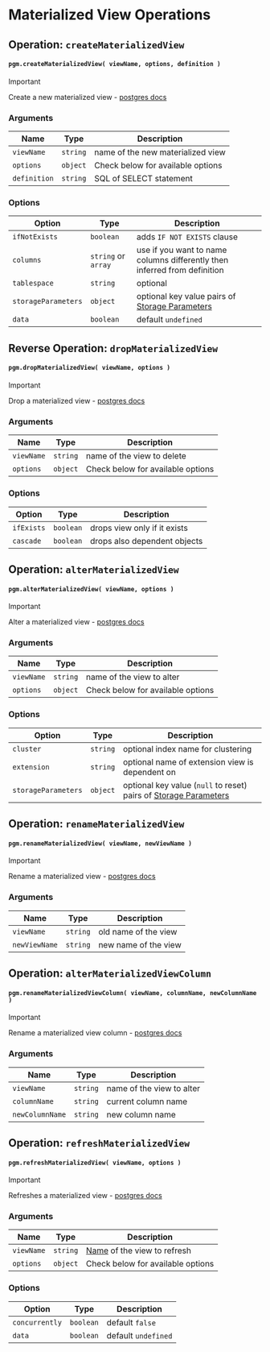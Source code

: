 # Materialized View Operations

## Operation: `createMaterializedView`

#### `pgm.createMaterializedView( viewName, options, definition )`

> [!IMPORTANT]
> Create a new materialized
> view - [postgres docs](https://www.postgresql.org/docs/current/static/sql-creatematerializedview.html)

### Arguments

| Name         | Type     | Description                       |
| ------------ | -------- | --------------------------------- |
| `viewName`   | `string` | name of the new materialized view |
| `options`    | `object` | Check below for available options |
| `definition` | `string` | SQL of SELECT statement           |

### Options

| Option              | Type                | Description                                                                                                                                              |
| ------------------- | ------------------- | -------------------------------------------------------------------------------------------------------------------------------------------------------- |
| `ifNotExists`       | `boolean`           | adds `IF NOT EXISTS` clause                                                                                                                              |
| `columns`           | `string` or `array` | use if you want to name columns differently then inferred from definition                                                                                |
| `tablespace`        | `string`            | optional                                                                                                                                                 |
| `storageParameters` | `object`            | optional key value pairs of [Storage Parameters](https://www.postgresql.org/docs/current/static/sql-createtable.html#SQL-CREATETABLE-STORAGE-PARAMETERS) |
| `data`              | `boolean`           | default `undefined`                                                                                                                                      |

## Reverse Operation: `dropMaterializedView`

#### `pgm.dropMaterializedView( viewName, options )`

> [!IMPORTANT]
> Drop a materialized
> view - [postgres docs](http://www.postgresql.org/docs/current/static/sql-dropmaterializedview.html)

### Arguments

| Name       | Type     | Description                       |
| ---------- | -------- | --------------------------------- |
| `viewName` | `string` | name of the view to delete        |
| `options`  | `object` | Check below for available options |

### Options

| Option     | Type      | Description                  |
| ---------- | --------- | ---------------------------- |
| `ifExists` | `boolean` | drops view only if it exists |
| `cascade`  | `boolean` | drops also dependent objects |

## Operation: `alterMaterializedView`

#### `pgm.alterMaterializedView( viewName, options )`

> [!IMPORTANT]
> Alter a materialized
> view - [postgres docs](https://www.postgresql.org/docs/current/static/sql-altermaterializedview.html)

### Arguments

| Name       | Type     | Description                       |
| ---------- | -------- | --------------------------------- |
| `viewName` | `string` | name of the view to alter         |
| `options`  | `object` | Check below for available options |

### Options

| Option              | Type     | Description                                                                                                                                                                |
| ------------------- | -------- | -------------------------------------------------------------------------------------------------------------------------------------------------------------------------- |
| `cluster`           | `string` | optional index name for clustering                                                                                                                                         |
| `extension`         | `string` | optional name of extension view is dependent on                                                                                                                            |
| `storageParameters` | `object` | optional key value (`null` to reset) pairs of [Storage Parameters](https://www.postgresql.org/docs/current/static/sql-createtable.html#SQL-CREATETABLE-STORAGE-PARAMETERS) |

## Operation: `renameMaterializedView`

#### `pgm.renameMaterializedView( viewName, newViewName )`

> [!IMPORTANT]
> Rename a materialized
> view - [postgres docs](http://www.postgresql.org/docs/current/static/sql-altermaterializedview.html)

### Arguments

| Name          | Type     | Description          |
| ------------- | -------- | -------------------- |
| `viewName`    | `string` | old name of the view |
| `newViewName` | `string` | new name of the view |

## Operation: `alterMaterializedViewColumn`

#### `pgm.renameMaterializedViewColumn( viewName, columnName, newColumnName )`

> [!IMPORTANT]
> Rename a materialized view
> column - [postgres docs](http://www.postgresql.org/docs/current/static/sql-altermaterializedview.html)

### Arguments

| Name            | Type     | Description               |
| --------------- | -------- | ------------------------- |
| `viewName`      | `string` | name of the view to alter |
| `columnName`    | `string` | current column name       |
| `newColumnName` | `string` | new column name           |

## Operation: `refreshMaterializedView`

#### `pgm.refreshMaterializedView( viewName, options )`

> [!IMPORTANT]
> Refreshes a materialized
> view - [postgres docs](http://www.postgresql.org/docs/current/static/sql-refreshmaterializedview.html)

### Arguments

| Name       | Type     | Description                                      |
| ---------- | -------- | ------------------------------------------------ |
| `viewName` | `string` | [Name](/migrations/#type) of the view to refresh |
| `options`  | `object` | Check below for available options                |

### Options

| Option         | Type      | Description         |
| -------------- | --------- | ------------------- |
| `concurrently` | `boolean` | default `false`     |
| `data`         | `boolean` | default `undefined` |
